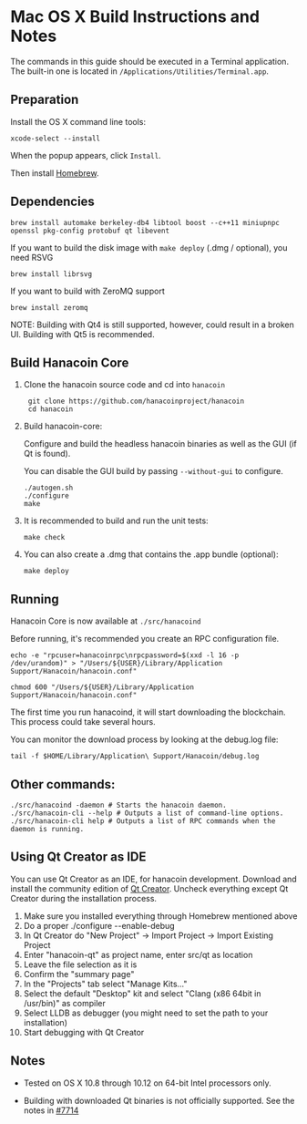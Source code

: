 Mac OS X Build Instructions and Notes
====================================
The commands in this guide should be executed in a Terminal application.
The built-in one is located in `/Applications/Utilities/Terminal.app`.

Preparation
-----------
Install the OS X command line tools:

`xcode-select --install`

When the popup appears, click `Install`.

Then install [Homebrew](https://brew.sh).

Dependencies
----------------------

    brew install automake berkeley-db4 libtool boost --c++11 miniupnpc openssl pkg-config protobuf qt libevent

If you want to build the disk image with `make deploy` (.dmg / optional), you need RSVG

    brew install librsvg

If you want to build with ZeroMQ support
    
    brew install zeromq

NOTE: Building with Qt4 is still supported, however, could result in a broken UI. Building with Qt5 is recommended.

Build Hanacoin Core
------------------------

1. Clone the hanacoin source code and cd into `hanacoin`

        git clone https://github.com/hanacoinproject/hanacoin
        cd hanacoin

2.  Build hanacoin-core:

    Configure and build the headless hanacoin binaries as well as the GUI (if Qt is found).

    You can disable the GUI build by passing `--without-gui` to configure.

        ./autogen.sh
        ./configure
        make

3.  It is recommended to build and run the unit tests:

        make check

4.  You can also create a .dmg that contains the .app bundle (optional):

        make deploy

Running
-------

Hanacoin Core is now available at `./src/hanacoind`

Before running, it's recommended you create an RPC configuration file.

    echo -e "rpcuser=hanacoinrpc\nrpcpassword=$(xxd -l 16 -p /dev/urandom)" > "/Users/${USER}/Library/Application Support/Hanacoin/hanacoin.conf"

    chmod 600 "/Users/${USER}/Library/Application Support/Hanacoin/hanacoin.conf"

The first time you run hanacoind, it will start downloading the blockchain. This process could take several hours.

You can monitor the download process by looking at the debug.log file:

    tail -f $HOME/Library/Application\ Support/Hanacoin/debug.log

Other commands:
-------

    ./src/hanacoind -daemon # Starts the hanacoin daemon.
    ./src/hanacoin-cli --help # Outputs a list of command-line options.
    ./src/hanacoin-cli help # Outputs a list of RPC commands when the daemon is running.

Using Qt Creator as IDE
------------------------
You can use Qt Creator as an IDE, for hanacoin development.
Download and install the community edition of [Qt Creator](https://www.qt.io/download/).
Uncheck everything except Qt Creator during the installation process.

1. Make sure you installed everything through Homebrew mentioned above
2. Do a proper ./configure --enable-debug
3. In Qt Creator do "New Project" -> Import Project -> Import Existing Project
4. Enter "hanacoin-qt" as project name, enter src/qt as location
5. Leave the file selection as it is
6. Confirm the "summary page"
7. In the "Projects" tab select "Manage Kits..."
8. Select the default "Desktop" kit and select "Clang (x86 64bit in /usr/bin)" as compiler
9. Select LLDB as debugger (you might need to set the path to your installation)
10. Start debugging with Qt Creator

Notes
-----

* Tested on OS X 10.8 through 10.12 on 64-bit Intel processors only.

* Building with downloaded Qt binaries is not officially supported. See the notes in [#7714](https://github.com/bitcoin/bitcoin/issues/7714)
